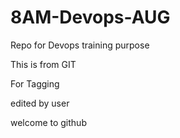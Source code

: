 # 8AM-Devops-AUG
Repo for Devops training purpose

This is from GIT

For Tagging

edited by user

welcome to github
